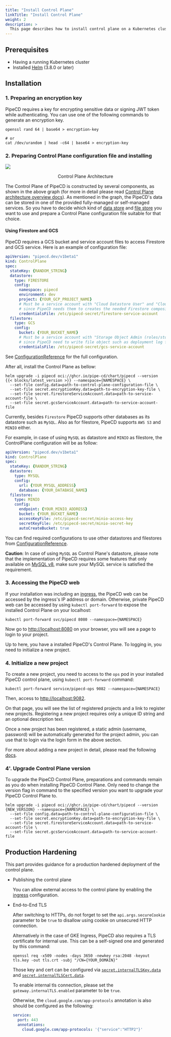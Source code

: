 ```yaml
---
title: "Install Control Plane"
linkTitle: "Install Control Plane"
weight: 2
description: >
  This page describes how to install control plane on a Kubernetes cluster.
---
```


## Prerequisites

- Having a running Kubernetes cluster
- Installed [Helm](https://helm.sh/docs/intro/install/) (3.8.0 or later)

## Installation

### 1. Preparing an encryption key

PipeCD requires a key for encrypting sensitive data or signing JWT token while authenticating. You can use one of the following commands to generate an encryption key.

``` console
openssl rand 64 | base64 > encryption-key

# or
cat /dev/urandom | head -c64 | base64 > encryption-key
```

### 2. Preparing Control Plane configuration file and installing

![](/images/control-plane-components.png)
<p style="text-align: center;">
Control Plane Architecture
</p>

The Control Plane of PipeCD is constructed by several components, as shown in the above graph (for more in detail please read [Control Plane architecture overview docs](../../user-guide/managing-controlplane/architecture-overview/)). As mentioned in the graph, the PipeCD's data can be stored in one of the provided fully-managed or self-managed services. So you have to decide which kind of [data store](../../user-guide/managing-controlplane/architecture-overview/#data-store) and [file store](../../user-guide/managing-controlplane/architecture-overview/#file-store) you want to use and prepare a Control Plane configuration file suitable for that choice.

#### Using Firestore and GCS

PipeCD requires a GCS bucket and service account files to access Firestore and GCS service. Here is an example of configuration file:

``` yaml
apiVersion: "pipecd.dev/v1beta1"
kind: ControlPlane
spec:
  stateKey: {RANDOM_STRING}
  datastore:
    type: FIRESTORE
    config:
      namespace: pipecd
      environment: dev
      project: {YOUR_GCP_PROJECT_NAME}
      # Must be a service account with "Cloud Datastore User" and "Cloud Datastore Index Admin" roles
      # since PipeCD needs them to creates the needed Firestore composite indexes in the background.
      credentialsFile: /etc/pipecd-secret/firestore-service-account
  filestore:
    type: GCS
    config:
      bucket: {YOUR_BUCKET_NAME}
      # Must be a service account with "Storage Object Admin (roles/storage.objectAdmin)" role on the given bucket
      # since PipeCD need to write file object such as deployment log file to that bucket.
      credentialsFile: /etc/pipecd-secret/gcs-service-account
```

See [ConfigurationReference](../../user-guide/managing-controlplane/configuration-reference/) for the full configuration.

After all, install the Control Plane as bellow:

``` console
helm upgrade -i pipecd oci://ghcr.io/pipe-cd/chart/pipecd --version {{< blocks/latest_version >}} --namespace={NAMESPACE} \
  --set-file config.data=path-to-control-plane-configuration-file \
  --set-file secret.encryptionKey.data=path-to-encryption-key-file \
  --set-file secret.firestoreServiceAccount.data=path-to-service-account-file \
  --set-file secret.gcsServiceAccount.data=path-to-service-account-file
```

Currently, besides `Firestore` PipeCD supports other databases as its datastore such as `MySQL`. Also as for filestore, PipeCD supports `AWS S3` and `MINIO` either.

For example, in case of using `MySQL` as datastore and `MINIO` as filestore, the ControlPlane configuration will be as follow:

```yaml
apiVersion: "pipecd.dev/v1beta1"
kind: ControlPlane
spec:
  stateKey: {RANDOM_STRING}
  datastore:
    type: MYSQL
    config:
      url: {YOUR_MYSQL_ADDRESS}
      database: {YOUR_DATABASE_NAME}
  filestore:
    type: MINIO
    config:
      endpoint: {YOUR_MINIO_ADDRESS}
      bucket: {YOUR_BUCKET_NAME}
      accessKeyFile: /etc/pipecd-secret/minio-access-key
      secretKeyFile: /etc/pipecd-secret/minio-secret-key
      autoCreateBucket: true
```

You can find required configurations to use other datastores and filestores from [ConfigurationReference](../../user-guide/managing-controlplane/configuration-reference/).

__Caution__: In case of using `MySQL` as Control Plane's datastore, please note that the implementation of PipeCD requires some features that only available on [MySQL v8](https://dev.mysql.com/doc/refman/8.0/en/), make sure your MySQL service is satisfied the requirement.

### 3. Accessing the PipeCD web

If your installation was including an [ingress](https://github.com/pipe-cd/pipecd/blob/master/manifests/control-plane/values.yaml#L7), the PipeCD web can be accessed by the ingress's IP address or domain.
Otherwise, private PipeCD web can be accessed by using `kubectl port-forward` to expose the installed Control Plane on your localhost:

``` console
kubectl port-forward svc/pipecd 8080 --namespace={NAMESPACE}
```

Now go to [http://localhost:8080](http://localhost:8080) on your browser, you will see a page to login to your project.

Up to here, you have a installed PipeCD's Control Plane. To logging in, you need to initialize a new project.

### 4. Initialize a new project

To create a new project, you need to access to the `ops` pod in your installed PipeCD control plane, using `kubectl port-forward` command:

```console
kubectl port-forward service/pipecd-ops 9082 --namespace={NAMESPACE}
```

Then, access to [http://localhost:9082](http://localhost:9082).

On that page, you will see the list of registered projects and a link to register new projects. Registering a new project requires only a unique ID string and an optional description text.

Once a new project has been registered, a static admin (username, password) will be automatically generated for the project admin, you can use that to login via the login form in the above section.

For more about adding a new project in detail, please read the following [docs](../../user-guide/managing-controlplane/adding-a-project/).

### 4'. Upgrade Control Plane version

To upgrade the PipeCD Control Plane, preparations and commands remain as you do when installing PipeCD Control Plane. Only need to change the version flag in command to the specified version you want to upgrade your PipeCD Control Plane to.

``` console
helm upgrade -i pipecd oci://ghcr.io/pipe-cd/chart/pipecd --version {NEW_VERSION} --namespace={NAMESPACE} \
  --set-file config.data=path-to-control-plane-configuration-file \
  --set-file secret.encryptionKey.data=path-to-encryption-key-file \
  --set-file secret.firestoreServiceAccount.data=path-to-service-account-file \
  --set-file secret.gcsServiceAccount.data=path-to-service-account-file
```

## Production Hardening

This part provides guidance for a production hardened deployment of the control plane.

- Publishing the control plane

    You can allow external access to the control plane by enabling the [ingress](https://github.com/pipe-cd/pipecd/blob/master/manifests/control-plane/values.yaml#L7) configuration.

- End-to-End TLS

    After switching to HTTPs, do not forget to set the `api.args.secureCookie` parameter to be `true` to disallow using cookie on unsecured HTTP connection.

    Alternatively in the case of GKE Ingress, PipeCD also requires a TLS certificate for internal use. This can be a self-signed one and generated by this command:

    ``` console
    openssl req -x509 -nodes -days 3650 -newkey rsa:2048 -keyout tls.key -out tls.crt -subj "/CN={YOUR_DOMAIN}"
    ```
    Those key and cert can be configured via [`secret.internalTLSKey.data`](https://github.com/pipe-cd/pipecd/blob/master/manifests/control-plane/values.yaml#L118) and [`secret.internalTLSCert.data`](https://github.com/pipe-cd/pipecd/blob/master/manifests/control-plane/values.yaml#L121).

    To enable internal tls connection, please set the `gateway.internalTLS.enabled` parameter to be `true`.

    Otherwise, the `cloud.google.com/app-protocols` annotation is also should be configured as the following:

    ``` yaml
    service:
      port: 443
      annotations:
        cloud.google.com/app-protocols: '{"service":"HTTP2"}'
    ```
